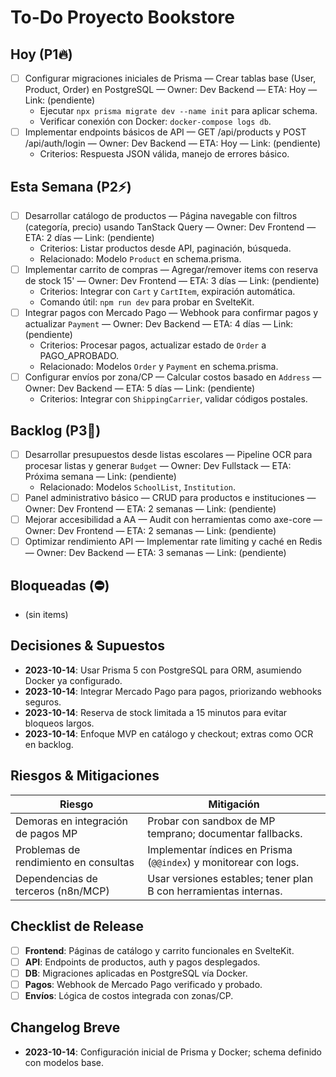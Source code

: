 # To-Do Proyecto Bookstore

## Hoy (P1🔥)
- [ ] Configurar migraciones iniciales de Prisma — Crear tablas base (User, Product, Order) en PostgreSQL — Owner: Dev Backend — ETA: Hoy — Link: (pendiente)
  - Ejecutar `npx prisma migrate dev --name init` para aplicar schema.
  - Verificar conexión con Docker: `docker-compose logs db`.
- [ ] Implementar endpoints básicos de API — GET /api/products y POST /api/auth/login — Owner: Dev Backend — ETA: Hoy — Link: (pendiente)
  - Criterios: Respuesta JSON válida, manejo de errores básico.

## Esta Semana (P2⚡)
- [ ] Desarrollar catálogo de productos — Página navegable con filtros (categoría, precio) usando TanStack Query — Owner: Dev Frontend — ETA: 2 días — Link: (pendiente)
  - Criterios: Listar productos desde API, paginación, búsqueda.
  - Relacionado: Modelo `Product` en schema.prisma.
- [ ] Implementar carrito de compras — Agregar/remover items con reserva de stock 15' — Owner: Dev Frontend — ETA: 3 días — Link: (pendiente)
  - Criterios: Integrar con `Cart` y `CartItem`, expiración automática.
  - Comando útil: `npm run dev` para probar en SvelteKit.
- [ ] Integrar pagos con Mercado Pago — Webhook para confirmar pagos y actualizar `Payment` — Owner: Dev Backend — ETA: 4 días — Link: (pendiente)
  - Criterios: Procesar pagos, actualizar estado de `Order` a PAGO_APROBADO.
  - Relacionado: Modelos `Order` y `Payment` en schema.prisma.
- [ ] Configurar envíos por zona/CP — Calcular costos basado en `Address` — Owner: Dev Backend — ETA: 5 días — Link: (pendiente)
  - Criterios: Integrar con `ShippingCarrier`, validar códigos postales.

## Backlog (P3🧭)
- [ ] Desarrollar presupuestos desde listas escolares — Pipeline OCR para procesar listas y generar `Budget` — Owner: Dev Fullstack — ETA: Próxima semana — Link: (pendiente)
  - Relacionado: Modelos `SchoolList`, `Institution`.
- [ ] Panel administrativo básico — CRUD para productos e instituciones — Owner: Dev Frontend — ETA: 2 semanas — Link: (pendiente)
- [ ] Mejorar accesibilidad a AA — Audit con herramientas como axe-core — Owner: Dev Frontend — ETA: 2 semanas — Link: (pendiente)
- [ ] Optimizar rendimiento API — Implementar rate limiting y caché en Redis — Owner: Dev Backend — ETA: 3 semanas — Link: (pendiente)

## Bloqueadas (⛔)
- (sin items)

## Decisiones & Supuestos
- **2023-10-14**: Usar Prisma 5 con PostgreSQL para ORM, asumiendo Docker ya configurado.
- **2023-10-14**: Integrar Mercado Pago para pagos, priorizando webhooks seguros.
- **2023-10-14**: Reserva de stock limitada a 15 minutos para evitar bloqueos largos.
- **2023-10-14**: Enfoque MVP en catálogo y checkout; extras como OCR en backlog.

## Riesgos & Mitigaciones
| Riesgo | Mitigación |
|--------|------------|
| Demoras en integración de pagos MP | Probar con sandbox de MP temprano; documentar fallbacks. |
| Problemas de rendimiento en consultas | Implementar índices en Prisma (`@@index`) y monitorear con logs. |
| Dependencias de terceros (n8n/MCP) | Usar versiones estables; tener plan B con herramientas internas. |

## Checklist de Release
- [ ] **Frontend**: Páginas de catálogo y carrito funcionales en SvelteKit.
- [ ] **API**: Endpoints de productos, auth y pagos desplegados.
- [ ] **DB**: Migraciones aplicadas en PostgreSQL vía Docker.
- [ ] **Pagos**: Webhook de Mercado Pago verificado y probado.
- [ ] **Envíos**: Lógica de costos integrada con zonas/CP.

## Changelog Breve
- **2023-10-14**: Configuración inicial de Prisma y Docker; schema definido con modelos base.
